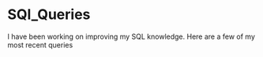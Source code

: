 # SQl_Queries
I have been working on improving my SQL knowledge.  Here are a few of my most recent queries
